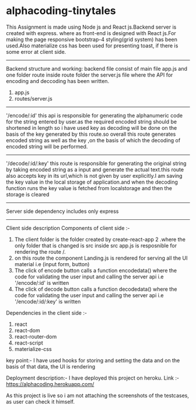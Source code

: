 # alphacoding-tinytales

This Assignment is made using Node js and React js.Backend server is created with express.
where as front-end is designed with React js.For making the page responsive bootstrap-4 styling(grid system) has been used.Also materialize css has been used for presenting
toast, if there is some error at client side.

-------------------------------------------------------------------------------------------------------------------------------------------------------------------------

Backend structure and working:
backend file consist of main file app.js and one folder route inside route folder the server.js file where the API for encoding and deccoding has been written.
1. app.js
2. routes/server.js

-------------------------------------------------------------------------------------------------------------------------------------------------------------------------

'/encode/:id' this api is responsible for generating the alphanumeric code for the string entered by user.as the required encoded string should be shortened 
in length so i have used key as decoding will be done on the basis of the key generated by this route.so overall this route generates encoded string as well as the key ,on 
the basis of which the decoding of encoded string will be performed.

--------------------------------------------------------------------------------------------------------------------------------------------------------------------------------

'/decode/:id/:key' this route is responsible for generating the original string by taking encoded string as a input and generate the actual text.this route also accepts key in its url,which is not given by user explicitly.I am saving the key value in the local storage of application.and when the decoding function runs the key value is fetched from localstorage and then the storage is cleared

---------------------------------------------------------------------------------------------------------------------------------------------------------------------------

Server side dependency includes only express

----------------------------------------------------------------------------------------------------------------------------------------------------------------------------


Client side description Components of client side :-

1. The client folder is the folder created by create-react-app
2 .where the only folder that is changed is src inside src app.js is resposnible for        rendering the route /.
3. on this route the component Landing.js is rendered for serving all the UI material      i.e (input form, button)
4. The click of encode button calls a function encodedata() where the code for              validating the user input and calling the server api i.e '/encode/:id' is written
5. The click of decode button calls a function decodedata() where the code for              validating the user input and calling the server api i.e '/encode/:id/:key' is          written

Dependencies in the client side :-

1. react
2. react-dom
3. react-router-dom
4. react-script
5. materialize-css

key point:- I have used hooks for storing and setting the data and on the basis of that data, the UI is rendering

Deployment description:- I have deployed this project on heroku. Link :- https://alphacoding.herokuapp.com/

As this project is live so i am not attaching the screenshots of the testcases, as user can check it himself.


